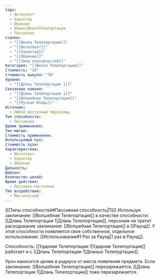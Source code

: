 ```yaml
---
tags:
  - Интеллект
  - Характер
  - Обаяние
  - Навык/ШколаТелепортации
  - Пассивная
Ссылки:
  - "[[Школа Телепортации]]"
  - "[[Интеллект]]"
  - "[[Характер]]"
  - "[[Обаяние]]"
  - "[[Типы способностей]]"
Категория: "[[Школа Телепортации]]"
Стоимость: "10"
Стоимость выкупа: "70"
Уровни:
  - "[[Длань Телепортации 1]]"
Связанные навыки:
  - "[[Длань Телепортации 1]]"
  - "[[Волшебная Телепортация]]"
  - "[[Ручная Кладь]]"
Источник:
  - Любой доступный персонажу
Тип способности:
  - Пассивная
Время применения: 
Тип магии: 
Стоимость применения: 
Используемый пул: 
Стоимость пула: 
Характеристики:
  - Интеллект
  - Характер
  - Обаяние
Дальность: 
Шаблон: 
Количество целей: 
Время действия:
  - Пассивно-постоянно
Тип воздействия:
  - Мистический
---
```

([[Типы способностей#Пассивная способность|П]]) Используя заклинание: [[Волшебная Телепортация]] в качестве способности: [[Длань Телепортации 1|Длань Телепортации]], персонаж не тратит расходование заклинания: [[Волшебная Телепортация]] в [[Раунд]]. У этой способности появляется свое собственное, отдельное использование: [[Использование#1 Раз за Раунд|1 раз в Раунд]].

Способность: [[Ударная Телепортация 1|Ударная Телепортация]] работает и с [[Длань Телепортации 1|Дланью Телепортации]]. 

Урон наносится целям в радиусе от места появления предмета. Если заклинание: [[Волшебная Телепортация]] перезаряжается, [[Длань Телепортации 1|Длань Телепортации]] тоже перезаряжается. 